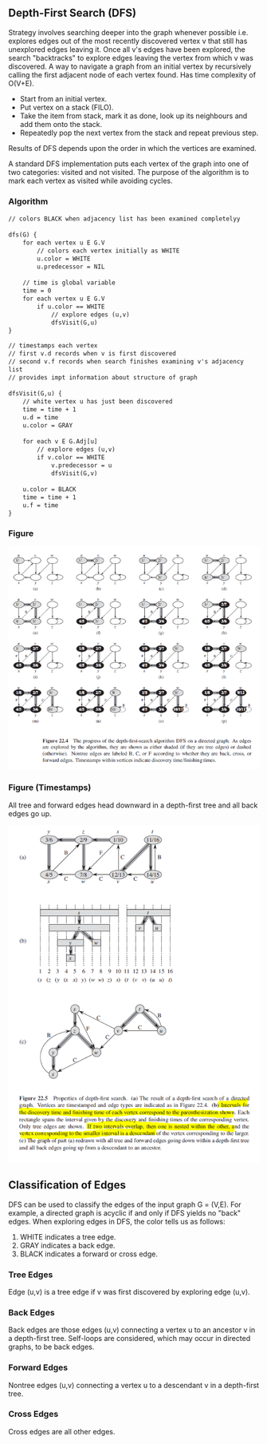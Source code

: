 ## Depth-First Search (DFS)

Strategy involves searching deeper into the graph whenever possible i.e. explores edges out of the most recently discovered vertex v that still has unexplored edges leaving it. Once all v's edges have been explored, the search "backtracks" to explore edges leaving the vertex from which v was discovered. A way to navigate a graph from an initial vertex by recursively calling the first adjacent node of each vertex found. Has time complexity of O(V+E).

- Start from an initial vertex.
- Put vertex on a stack (FILO).
- Take the item from stack, mark it as done, look up its neighbours and add them onto the stack.
- Repeatedly pop the next vertex from the stack and repeat previous step.

Results of DFS depends upon the order in which the vertices are examined.

A standard DFS implementation puts each vertex of the graph into one of two categories: visited and not visited. The purpose of the algorithm is to mark each vertex as visited while avoiding cycles.

### Algorithm

```
// colors BLACK when adjacency list has been examined completelyy

dfs(G) {
    for each vertex u E G.V
        // colors each vertex initially as WHITE
        u.color = WHITE
        u.predecessor = NIL

    // time is global variable
    time = 0
    for each vertex u E G.V
        if u.color == WHITE
            // explore edges (u,v)
            dfsVisit(G,u)
}
```

```
// timestamps each vertex
// first v.d records when v is first discovered
// second v.f records when search finishes examining v's adjacency list
// provides impt information about structure of graph

dfsVisit(G,u) {
    // white vertex u has just been discovered
    time = time + 1
    u.d = time
    u.color = GRAY

    for each v E G.Adj[u]
        // explore edges (u,v)
        if v.color == WHITE
            v.predecessor = u
            dfsVisit(G,v)

    u.color = BLACK
    time = time + 1
    u.f = time
}
```

### Figure

<img src="../../../images/graphs-DFS.PNG">

### Figure (Timestamps)

All tree and forward edges head downward in a depth-first tree and all back edges go up.

<img src="../../../images/graphs-DFS-timestamps.PNG">

## Classification of Edges

DFS can be used to classify the edges of the input graph G = (V,E). For example, a directed graph is acyclic if and only if DFS yields no "back" edges. When exploring edges in DFS, the color tells us as follows:

1. WHITE indicates a tree edge.
2. GRAY indicates a back edge.
3. BLACK indicates a forward or cross edge.

### Tree Edges

Edge (u,v) is a tree edge if v was first discovered by exploring edge (u,v).

### Back Edges

Back edges are those edges (u,v) connecting a vertex u to an ancestor v in a depth-first tree. Self-loops are considered, which may occur in directed graphs, to be back edges.

### Forward Edges

Nontree edges (u,v) connecting a vertex u to a descendant v in a depth-first tree.

### Cross Edges

Cross edges are all other edges.

